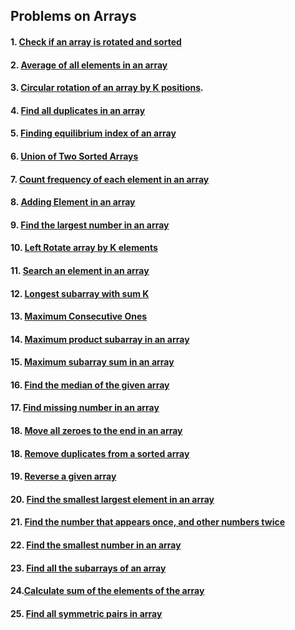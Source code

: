 ## Problems on Arrays

#### 1. [Check if an array is rotated and sorted](Arrays/ArrayIsRotatedAndSorted.java)

#### 2. [Average of all elements in an array](Arrays/AverageOfArray.java)

#### 3. [Circular rotation of an array by K positions](Arrays/CircularRotation.java).

#### 4. [Find all duplicates in an array](Arrays/Duplicates.java)

#### 5. [Finding equilibrium index of an array](Arrays/EquilibriumIndex.java)

#### 6. [Union of Two Sorted Arrays](Arrays/FindingUnion.java)

#### 7. [Count frequency of each element in an array](Arrays/FrequencyOfElements.java)

#### 8. [Adding Element in an array](Arrays/InsertAnElement.java)

#### 9. [Find the largest number in an array](Arrays/LargestElement.java)

#### 10. [Left Rotate array by K elements](Arrays/LeftRotateByKPlaces.java)

#### 11. [Search an element in an array](Arrays/LinearSearch.java)

#### 12. [Longest subarray with sum K](Arrays/LongestSubarrayWithSumK.java)

#### 13. [Maximum Consecutive Ones](Arrays/MaxConsecutiveOnes.java)

#### 14. [Maximum product subarray in an array ](Arrays/MaxProductSubarray.java)

#### 15. [Maximum subarray sum in an array ](Arrays/MaxSubarraySum.java)

#### 16. [Find the median of the given array](Arrays/MedianOfArray.java)

#### 17. [Find missing number in an array](Arrays/MissingNumber.java)

#### 18. [Move all zeroes to the end in an array](Arrays/MoveZeroesToEnd.java)

#### 18. [Remove duplicates from a sorted array](Arrays/RemoveDuplicatesFromSortedArray.java)

#### 19. [Reverse a given array](Arrays/ReverseAnArray.java)

#### 20. [Find the smallest largest element in an array](Arrays/SecondLargest.java)

#### 21. [Find the number that appears once, and other numbers twice](Arrays/SingleNumber.java)

#### 22. [Find the smallest number in an array](Arrays/Smallestnumber.java)

#### 23. [Find all the subarrays of an array](Arrays/Subarrays.java)

#### 24.[Calculate sum of the elements of the array](Arrays/SumOfArray.java)

#### 25. [Find all symmetric pairs in array](Arrays/SymmetricPairs.java)
